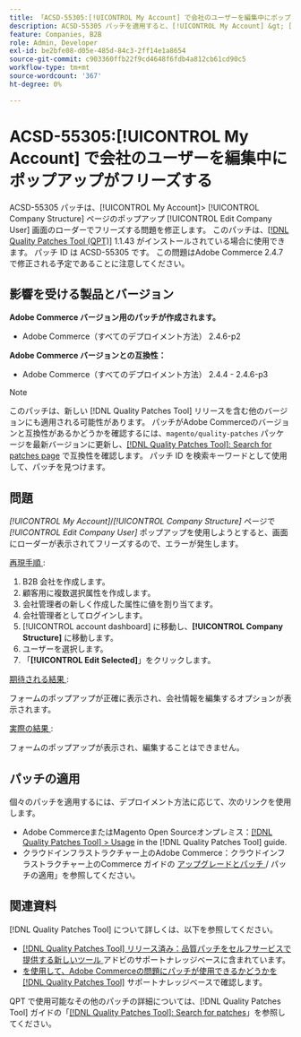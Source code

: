 ```yaml
---
title: 「ACSD-55305:[!UICONTROL My Account] で会社のユーザーを編集中にポップアップがフリーズする」
description: ACSD-55305 パッチを適用すると、[!UICONTROL My Account] &gt; [!UICONTROL Company Structure] ページのポップアップ [!UICONTROL Edit Company User] 画面のローダーでフリーズするAdobe Commerceの問題が修正されます。
feature: Companies, B2B
role: Admin, Developer
exl-id: be2bfe08-d05e-485d-84c3-2ff14e1a8654
source-git-commit: c903360ffb22f9cd4648f6fdb4a812cb61cd90c5
workflow-type: tm+mt
source-wordcount: '367'
ht-degree: 0%

---
```


# ACSD-55305:[!UICONTROL My Account] で会社のユーザーを編集中にポップアップがフリーズする

ACSD-55305 パッチは、[!UICONTROL My Account]> [!UICONTROL Company Structure] ページのポップアップ [!UICONTROL Edit Company User] 画面のローダーでフリーズする問題を修正します。 このパッチは、[[!DNL Quality Patches Tool (QPT)]](/help/announcements/adobe-commerce-announcements/magento-quality-patches-released-new-tool-to-self-serve-quality-patches.md) 1.1.43 がインストールされている場合に使用できます。 パッチ ID は ACSD-55305 です。 この問題はAdobe Commerce 2.4.7 で修正される予定であることに注意してください。

## 影響を受ける製品とバージョン

**Adobe Commerce バージョン用のパッチが作成されます。**

* Adobe Commerce（すべてのデプロイメント方法） 2.4.6-p2

**Adobe Commerce バージョンとの互換性：**

* Adobe Commerce（すべてのデプロイメント方法） 2.4.4 - 2.4.6-p3

>[!NOTE]
>
>このパッチは、新しい [!DNL Quality Patches Tool] リリースを含む他のバージョンにも適用される可能性があります。 パッチがAdobe Commerceのバージョンと互換性があるかどうかを確認するには、`magento/quality-patches` パッケージを最新バージョンに更新し、[[!DNL Quality Patches Tool]: Search for patches page](https://experienceleague.adobe.com/tools/commerce-quality-patches/index.html?lang=ja) で互換性を確認します。 パッチ ID を検索キーワードとして使用して、パッチを見つけます。

## 問題

*[!UICONTROL My Account]*/*[!UICONTROL Company Structure]* ページで *[!UICONTROL Edit Company User]* ポップアップを使用しようとすると、画面にローダーが表示されてフリーズするので、エラーが発生します。

<u> 再現手順 </u>:

1. B2B 会社を作成します。
1. 顧客用に複数選択属性を作成します。
1. 会社管理者の新しく作成した属性に値を割り当てます。
1. 会社管理者としてログインします。
1. [!UICONTROL account dashboard] に移動し、**[!UICONTROL Company Structure]** に移動します。
1. ユーザーを選択します。
1. 「**[!UICONTROL Edit Selected]**」をクリックします。

<u> 期待される結果 </u>:

フォームのポップアップが正確に表示され、会社情報を編集するオプションが表示されます。

<u> 実際の結果 </u>:

フォームのポップアップが表示され、編集することはできません。

## パッチの適用

個々のパッチを適用するには、デプロイメント方法に応じて、次のリンクを使用します。

* Adobe CommerceまたはMagento Open Sourceオンプレミス：[[!DNL Quality Patches Tool] > Usage](https://experienceleague.adobe.com/docs/commerce-operations/tools/quality-patches-tool/usage.html?lang=ja) in the [!DNL Quality Patches Tool] guide.
* クラウドインフラストラクチャー上のAdobe Commerce：クラウドインフラストラクチャー上のCommerce ガイドの [ アップグレードとパッチ ](https://experienceleague.adobe.com/docs/commerce-cloud-service/user-guide/develop/upgrade/apply-patches.html?lang=ja)/ パッチの適用」を参照してください。

## 関連資料

[!DNL Quality Patches Tool] について詳しくは、以下を参照してください。

* [[!DNL Quality Patches Tool]  リリース済み：品質パッチをセルフサービスで提供する新しいツール ](/help/announcements/adobe-commerce-announcements/magento-quality-patches-released-new-tool-to-self-serve-quality-patches.md) アドビのサポートナレッジベースに含まれています。
* [ を使用して、Adobe Commerceの問題にパッチが使用できるかどうかを  [!DNL Quality Patches Tool]](/help/support-tools/patches-available-in-qpt-tool/check-patch-for-magento-issue-with-magento-quality-patches.md) サポートナレッジベースで確認します。

QPT で使用可能なその他のパッチの詳細については、[!DNL Quality Patches Tool] ガイドの「[[!DNL Quality Patches Tool]: Search for patches](https://experienceleague.adobe.com/tools/commerce-quality-patches/index.html?lang=ja)」を参照してください。
